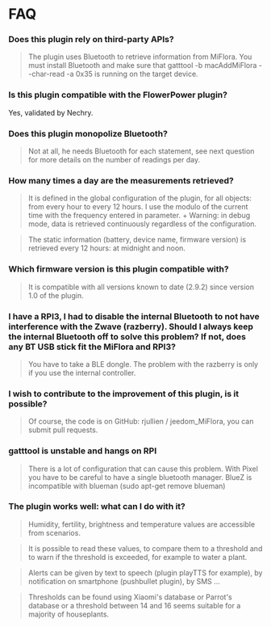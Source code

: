 # FAQ

### Does this plugin rely on third-party APIs?

> The plugin uses Bluetooth to retrieve information from MiFlora.
You must install Bluetooth and make sure that gatttool -b macAddMiFlora --char-read -a 0x35 is running on the target device.

### Is this plugin compatible with the FlowerPower plugin?

Yes, validated by Nechry.


### Does this plugin monopolize Bluetooth?

> Not at all, he needs Bluetooth for each statement, see next question for more details on the number of readings per day.


### How many times a day are the measurements retrieved?

> It is defined in the global configuration of the plugin, for all objects: from every hour to every 12 hours.
I use the modulo of the current time with the frequency entered in parameter. +
Warning: in debug mode, data is retrieved continuously regardless of the configuration.

> The static information (battery, device name, firmware version) is retrieved every 12 hours: at midnight and noon.


### Which firmware version is this plugin compatible with?

> It is compatible with all versions known to date (2.9.2) since version 1.0 of the plugin.


### I have a RPI3, I had to disable the internal Bluetooth to not have interference with the Zwave (razberry). Should I always keep the internal Bluetooth off to solve this problem? If not, does any BT USB stick fit the MiFlora and RPI3?

> You have to take a BLE dongle. The problem with the razberry is only if you use the internal controller.


### I wish to contribute to the improvement of this plugin, is it possible?

> Of course, the code is on GitHub: rjullien / jeedom_MiFlora, you can submit pull requests.

### gatttool is unstable and hangs on RPI

> There is a lot of configuration that can cause this problem. With Pixel you have to be careful to have a single bluetooth manager.
BlueZ is incompatible with blueman (sudo apt-get remove blueman)

### The plugin works well: what can I do with it?

> Humidity, fertility, brightness and temperature values ​​are accessible from scenarios.

> It is possible to read these values, to compare them to a threshold and to warn if the threshold is exceeded, for example to water a plant.

> Alerts can be given by text to speech (plugin playTTS for example), by notification on smartphone (pushbullet plugin), by SMS ...

> Thresholds can be found using Xiaomi's database or Parrot's database or a threshold between 14 and 16 seems suitable for a majority of houseplants.
